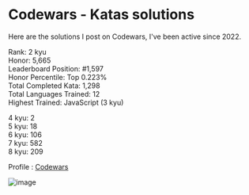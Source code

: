 # Codewars - Katas solutions

Here are the solutions I post on Codewars, I've been active since 2022.

Rank: 2 kyu  
Honor: 5,665  
Leaderboard Position: #1,597  
Honor Percentile: Top 0.223%  
Total Completed Kata: 1,298  
Total Languages Trained: 12  
Highest Trained: JavaScript (3 kyu)

4 kyu: 2  
5 kyu: 18  
6 kyu: 106  
7 kyu: 582  
8 kyu: 209  

Profile : [Codewars](https://www.codewars.com/users/Sancti0n)

![image](https://www.codewars.com/users/Sancti0n/badges/large)